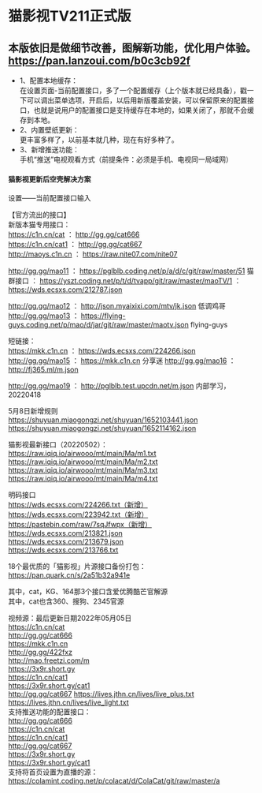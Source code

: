 猫影视TV211正式版 
==========
本版依旧是做细节改善，图解新功能，优化用户体验。    
https://pan.lanzoui.com/b0c3cb92f
----
* 1、配置本地缓存：   
在设置页面-当前配置接口，多了一个配置缓存（上个版本就已经具备），戳一下可以调出菜单选项，开启后，以后用新版覆盖安装，可以保留原来的配置接口，也就是说用户的配置接口是支持缓存在本地的，如果关闭了，那就不会缓存到本地。  
* 2、内置壁纸更新：  
更丰富多样了，以前基本就几种，现在有好多种了。  
* 3、新增推送功能：  
手机“推送”电视观看方式（前提条件：必须是手机、电视同一局域网）  

#### 猫影视更新后空壳解决方案

设置——当前配置接口输入

【官方流出的接口】  
新版本猫专用接口：  
https://c1n.cn/cat  ： http://gg.gg/cat666   
https://c1n.cn/cat1  ： http://gg.gg/cat667    
http://maoys.c1n.cn  ： https://raw.nite07.com/nite07


http://gg.gg/mao11
： https://pglblb.coding.net/p/a/d/c/git/raw/master/51 猫群接口
： https://yszt.coding.net/p/t/d/tvapp/git/raw/master/maoTV/1
： https://wds.ecsxs.com/212787.json

http://gg.gg/mao12 ： http://json.myaixixi.com/mtv/jk.json 低调鸡哥
http://gg.gg/mao13 ： https://flying-guys.coding.net/p/mao/d/jar/git/raw/master/maotv.json flying-guys

短链接：  
https://mkk.c1n.cn  ： https://wds.ecsxs.com/224266.json   
http://gg.gg/mao15 ： https://mkk.c1n.cn 分享迷
http://gg.gg/mao16 ： http://fj365.ml/m.json

http://gg.gg/mao19 ： http://pglblb.test.upcdn.net/m.json 内部学习，20220418

5月8日新增规则  
https://shuyuan.miaogongzi.net/shuyuan/1652103441.json  
https://shuyuan.miaogongzi.net/shuyuan/1652114162.json  

猫影视最新接口（20220502）：  
https://raw.iqiq.io/airwooo/mt/main/Ma/m1.txt  
https://raw.iqiq.io/airwooo/mt/main/Ma/m2.txt  
https://raw.iqiq.io/airwooo/mt/main/Ma/m3.txt  
https://raw.iqiq.io/airwooo/mt/main/Ma/m4.txt  

明码接口  
https://wds.ecsxs.com/224266.txt（新增）  
https://wds.ecsxs.com/223942.txt（新增）  
https://pastebin.com/raw/7sqJfwpx（新增）  
https://wds.ecsxs.com/213821.json  
https://wds.ecsxs.com/213679.json  
https://wds.ecsxs.com/213766.txt  

18个最优质的「猫影视」片源接口备份打包：  
https://pan.quark.cn/s/2a51b32a941e  

其中，cat，KG、164那3个接口含爱优腾酷芒官解源   
其中，cat也含360、搜狗、2345官源   


视频源：最后更新日期2022年05月05日  
https://c1n.cn/cat  
http://gg.gg/cat666   
https://mkk.c1n.cn   
http://gg.gg/422fxz   
http://mao.freetzi.com/m   
https://3x9r.short.gy   
https://c1n.cn/cat1   
https://3x9r.short.gy/cat1   
http://gg.gg/cat667
https://lives.jthn.cn/lives/live_plus.txt   
https://lives.jthn.cn/lives/live_light.txt   
支持推送功能的配置接口：  
 http://gg.gg/cat666   
https://c1n.cn/cat    
https://c1n.cn/cat1  
http://gg.gg/cat667  
https://3x9r.short.gy   
https://3x9r.short.gy/cat1  
支持将首页设置为直播的源：   
https://colamint.coding.net/p/colacat/d/ColaCat/git/raw/master/a  

